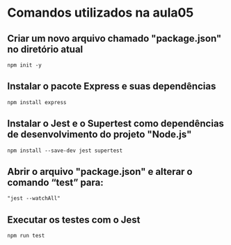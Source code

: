 # Comandos utilizados na aula05


## Criar um novo arquivo chamado "package.json" no diretório atual

    npm init -y

## Instalar o pacote Express e suas dependências

    npm install express

## Instalar o Jest e o Supertest como dependências de desenvolvimento do projeto "Node.js"

    npm install --save-dev jest supertest

## Abrir o arquivo "package.json" e alterar o comando “test” para:

    "jest --watchAll"

## Executar os testes com o Jest

    npm run test